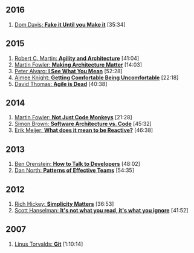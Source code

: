 ## 2016
1. [Dom Davis: **Fake it Until you Make it**](http://www.infoq.com/presentations/impostor-syndrome) [35:34]

## 2015
1. [Robert C. Martin: **Agility and Architecture**](https://www.youtube.com/watch?v=0oGpWmS0aYQ) [41:04]
1. [Martin Fowler: **Making Architecture Matter**](https://www.youtube.com/watch?v=DngAZyWMGR0) [14:03]
1. [Peter Alvaro: **I See What You Mean**](https://www.youtube.com/watch?v=R2Aa4PivG0g) [52:28]
1. [Aimee Knight: **Getting Comfortable Being Uncomfortable**](https://www.youtube.com/watch?v=B22o_yeDE_s) [22:18]
1. [David Thomas: **Agile is Dead**](https://www.youtube.com/watch?v=a-BOSpxYJ9M) [40:38]

## 2014
1. [Martin Fowler: **Not Just Code Monkeys**](https://www.youtube.com/watch?v=4E3xfR6IBII) [21:28]
1. [Simon Brown: **Software Architecture vs. Code**](https://www.youtube.com/watch?v=GAFZcYlO5S0) [45:32]
1. [Erik Meijer: **What does it mean to be Reactive?**](https://www.youtube.com/watch?v=sTSQlYX5DU0) [46:38]

## 2013
1. [Ben Orenstein: **How to Talk to Developers**](https://www.youtube.com/watch?v=l9JXH7JPjR4) [48:02]
1. [Dan North: **Patterns of Effective Teams**](https://vimeo.com/68226771) [54:35]

## 2012
1. [Rich Hickey: **Simplicity Matters**](https://www.youtube.com/watch?v=rI8tNMsozo0) [36:53]
1. [Scott Hanselman: **It's not what you read, it's what you ignore**](https://vimeo.com/39020426) [41:52]

## 2007
1. [Linus Torvalds: **Git**](https://www.youtube.com/watch?v=4XpnKHJAok8) [1:10:14]
